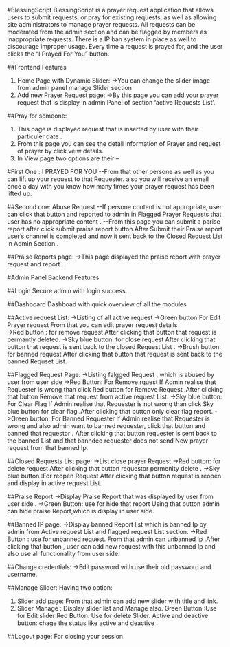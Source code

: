 #BlessingScript
BlessingScript is a prayer request application that allows users to submit requests, or pray for existing requests, as well as allowing site administrators to manage prayer requests. All requests can be moderated from the admin section and can be flagged by members as inappropriate requests. There is a IP ban system in place as well to discourage improper usage.
Every time a request is prayed for, and the user clicks the “I Prayed For You” button.

##Frontend Features
1) Home Page with Dynamic Slider:
	->You can change the slider image from admin panel manage Slider section
2) Add new Prayer Request page:
	->By this page you can add your prayer request that is display in admin Panel of section ‘active Requests List’.


##Pray for someone:
1) This page is displayed request that is inserted by user with their particuler date .
2) From this page you can see the detail information of Prayer and request of prayer by click veiw details.
3) In View page two options are their –

#First One :  I PRAYED FOR YOU
	--From that other persone as well as you can lift up your request to that Requester. also you will receive an email once a day with you know how many times your prayer request has been lifted up.

##Second one: Abuse Request
	--If persone content is not appropriate, user can  click that button and reported to admin in Flagged Prayer Requests that user has no appropriate content  .
	--From this page you can submit a parise report after click submit praise report button.After Submit their Praise report user’s channel is completed and now it sent back to the Closed Request List in Admin Section . 

##Praise Reports page:
	->This page displayed the praise report with prayer request and report .


#Admin Panel Backend Features

##Login
Secure admin with login success.

##Dashboard
Dashboad with quick overview of all the modules

##Active request List:
->Listing of all active request
->Green button:For Edit Prayer request
	From that you can edit prayer request details	
->Red button : for remove request
	After clicking that button that request is permantly deleted.
->Sky blue button: for close request
	After clicking that button that request is sent back to the closed Request List .
->Brush button: for banned request
	After clicking that button that request is sent back to the banned Requset List.

##Flagged  Request Page:
->Listing falgged Request , which is abused by user from user side
->Red Button: For Remove rquest 
	If Admin realise that Requester is wrong than click Red button for Remove Request .After clicking that button Remove that request from active request List.
->Sky blue button: For Clear Flag 
	If Admin realise that Requester is not wrong than click Sky blue button for clear flag  .After clicking that button only clear flag report.
->Green button: For Banned Requester
	If Admin realise that Requester is wrong and also admin want to banned requester, click that button and banned that requestor .
	After clicking that button requester is sent back to the banned List and that bannded requester does not send New prayer request from that banned Ip.

##Closed Requests  List page:
->List close prayer Request 
->Red button: for delete request 
	After clicking that button requestor permenlty delete .
->Sky blue button :For reopen Request
	After clicking that button request is reopen and display in active request List.

##Praise Report 
->Display Praise Report that was displayed by user from user side .
->Green Button: use for hide that report
	Using that button admin can hide praise Report,which is display in user side.

##Banned IP page:
->Display banned Report list which is banned Ip  by admin from Active request List and flagged request List section.
->Red Button : use for unbanned request.
	From that admin can unbanned Ip .After clicking that button , user can add new request with this unbanned Ip and also use all functionality from user side.

##Change credentials:
->Edit password with use their old password and username.

##Manage Slider:
Having two option: 
1) Slider add page:
	From that admin can add new slider with title and link.
2) Slider Manage : 
	Display slider list and Manage also.
	Green Button :Use for Edit slider 
	Red Button: Use for delete Slider.
	Active and deactive button: chage the status like active and deactive .

##Logout page:
For closing your session.
